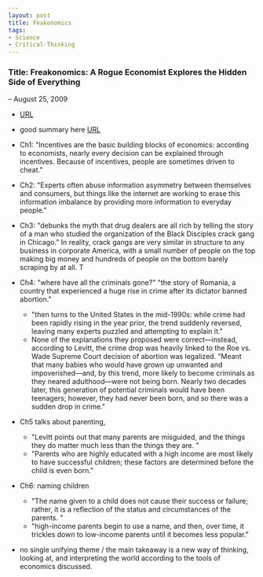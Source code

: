 ```yaml
---
layout: post
title: Feakonomics 
tags:
- Science
- Critical-Thinking
---
```



###  Title: Freakonomics: A Rogue Economist Explores the Hidden Side of Everything 
– August 25, 2009
- [URL](https://www.amazon.com/Freakonomics-Economist-Explores-Hidden-Everything/dp/0060731338)
- good summary here [URL](https://www.gradesaver.com/freakonomics/study-guide/summary)

- Ch1: "Incentives are the basic building blocks of economics: according to economists, nearly every decision can be explained through incentives. Because of incentives, people are sometimes driven to cheat."

- Ch2: "Experts often abuse information asymmetry between themselves and consumers, but things like the internet are working to erase this information imbalance by providing more information to everyday people."


- Ch3: "debunks the myth that drug dealers are all rich by telling the story of a man who studied the organization of the Black Disciples crack gang in Chicago." In reality, crack gangs are very similar in structure to any business in corporate America, with a small number of people on the top making big money and hundreds of people on the bottom barely scraping by at all. T

- Ch4: "where have all the criminals gone?" "the story of Romania, a country that experienced a huge rise in crime after its dictator banned abortion." 
	+ "then turns to the United States in the mid-1990s: while crime had been rapidly rising in the year prior, the trend suddenly reversed, leaving many experts puzzled and attempting to explain it." 
	+ None of the explanations they proposed were correct—instead, according to Levitt, the crime drop was heavily linked to the Roe vs. Wade Supreme Court decision of abortion was legalized. "Meant that many babies who would have grown up unwanted and impoverished—and, by this trend, more likely to become criminals as they neared adulthood—were not being born. Nearly two decades later, this generation of potential criminals would have been teenagers; however, they had never been born, and so there was a sudden drop in crime."

- Ch5 talks about parenting,  
	+ "Levitt points out that many parents are misguided, and the things they do matter much less than the things they are. "
	+ "Parents who are highly educated with a high income are most likely to have successful children; these factors are determined before the child is even born." 

- Ch6:  naming children
	+ "The name given to a child does not cause their success or failure; rather, it is a reflection of the status and circumstances of the parents. " 
	+ "high-income parents begin to use a name, and then, over time, it trickles down to low-income parents until it becomes less popular."

- no single unifying theme / the main takeaway is a new way of thinking, looking at, and interpreting the world according to the tools of economics discussed.